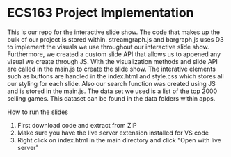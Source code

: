 # ECS163 Project Implementation #

This is our repo for the interactive slide show. The code that makes up the bulk of our project is stored within. streamgraph.js and bargraph.js uses D3 to implement the visuals we use throughout our interactive slide show.
Furthermore, we created a custom slide API that allows us to appened any visual we create through JS. With the visualization methods and slide API are called in the main.js to create the slide show. The interative elements such as buttons are handled in the index.html and style.css which stores all our styling for each slide. Also our search function was created using JS and is stored in the main.js. The data set we used is a list of the top 2000 selling games. This dataset can be found in the data folders within apps. 


How to run the slides 
1. First download code and extract from ZIP
2. Make sure you have the live server extension installed for VS code 
3. Right click on index.html in the main directory and click "Open with live server"
